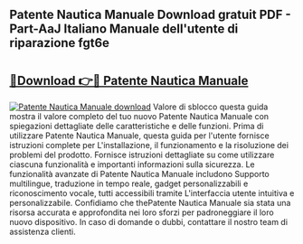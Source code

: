 ## Patente Nautica Manuale Download gratuit PDF - Part-AaJ Italiano Manuale dell'utente di riparazione fgt6e

# <h2><a href="http://dffgnl.blite.top/?on=Patente+Nautica+Manuale">🔗Download 👉🔴 Patente Nautica Manuale</a></h2>

[![Patente Nautica Manuale download](https://i.imgur.com/lujVjoI.png)](http://dffgnl.blite.top/?on=Patente+Nautica+Manuale)
Valore di sblocco questa guida mostra il valore completo del tuo nuovo Patente Nautica Manuale con spiegazioni dettagliate delle caratteristiche e delle funzioni. Prima di utilizzare Patente Nautica Manuale, questa guida per l'utente fornisce istruzioni complete per L'installazione, il funzionamento e la risoluzione dei problemi del prodotto. Fornisce istruzioni dettagliate su come utilizzare ciascuna funzionalità e importanti informazioni sulla sicurezza. Le funzionalità avanzate di Patente Nautica Manuale includono Supporto multilingue, traduzione in tempo reale, gadget personalizzabili e riconoscimento vocale, tutti accessibili tramite L'interfaccia utente intuitiva e personalizzabile. Confidiamo che thePatente Nautica Manuale sia stata una risorsa accurata e approfondita nei loro sforzi per padroneggiare il loro nuovo dispositivo. In caso di domande o dubbi, contattare il nostro team di assistenza clienti.
